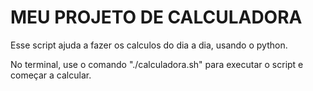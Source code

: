 # MEU PROJETO DE CALCULADORA 

Esse script ajuda a fazer os calculos do dia a dia, usando o python.

No terminal, use o comando "./calculadora.sh" para executar o script e começar a calcular.

